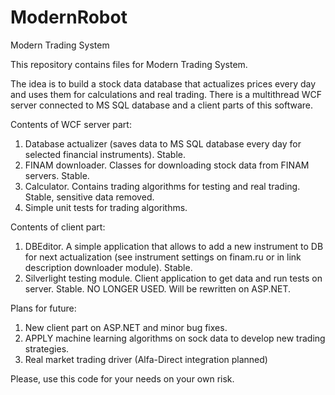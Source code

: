 # ModernRobot
Modern Trading System

This repository contains files for Modern Trading System.

The idea is to build a stock data database that actualizes prices every day and uses them for calculations and real trading.
There is a multithread WCF server connected to MS SQL database and a client parts of this software.

Contents of WCF server part:
1) Database actualizer (saves data to MS SQL database every day for selected financial instruments). Stable.
2) FINAM downloader. Classes for downloading stock data from FINAM servers. Stable.
3) Calculator. Contains trading algorithms for testing and real trading. Stable, sensitive data removed.
4) Simple unit tests for trading algorithms.

Contents of client part:
1) DBEditor. A simple application that allows to add a new instrument to DB 
for next actualization (see instrument settings on finam.ru or in link description downloader module). Stable.
2) Silverlight testing module. Client application to get data and run tests on server. Stable. NO LONGER USED. 
Will be rewritten on ASP.NET.

Plans for future:
1) New client part on ASP.NET and minor bug fixes.
2) APPLY machine learning algorithms on sock data to develop new trading strategies.
3) Real market trading driver (Alfa-Direct integration planned)

Please, use this code for your needs on your own risk.
